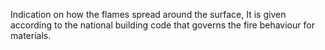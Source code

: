 Indication on how the flames spread around the surface,
It is given according to the national building code that governs the fire behaviour for materials.
